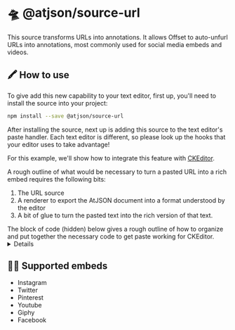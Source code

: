 # 🛸 @atjson/source-url

This source transforms URLs into annotations. It allows Offset to auto-unfurl URLs into annotations, most commonly used for social media embeds and videos.

## 🖍 How to use

To give add this new capability to your text editor, first up, you'll need to install the source into your project:

```bash
npm install --save @atjson/source-url
```

After installing the source, next up is adding this source to the text editor's paste handler. Each text editor is different, so please look up the hooks that your editor uses to take advantage!

For this example, we'll show how to integrate this feature with [CKEditor](https://ckeditor.com).

A rough outline of what would be necessary to turn a pasted URL into a rich embed requires the following bits:

1. The URL source
2. A renderer to export the AtJSON document into a format understood by the editor
3. A bit of glue to turn the pasted text into the rich version of that text.

<summary>
The block of code (hidden) below gives a rough outline of how to organize and put together the necessary code to get paste working for CKEditor.
<details>

```js
import URLSource from '@atjson/source-url';
import Renderer from '@atjson/renderer-hir';

class CKEditorRenderer extends Renderer {
  *'facebook-embed'(embed) {
    return `<oembed>${embed.attributes.url}</oembed>`;
  }
  *'giphy-embed'(embed) {
    return `<oembed>${embed.attributes.url}</oembed>`;
  }
  *'iframe-embed'(embed) {
    return `<oembed>${embed.attributes.url}</oembed>`;
  }
  *'instagram-embed'(embed) {
    return `<oembed>${embed.attributes.url}</oembed>`;
  }
  *'pinterest-embed'(embed) {
    return `<oembed>${embed.attributes.url}</oembed>`;
  }
  *'twitter-embed'(embed) {
    return `<oembed>${embed.attributes.url}</oembed>`;
  }
  *'youtube-embed'(embed) {
    return `<oembed>${embed.attributes.url}</oembed>`;
  }
  *'root'() {
    let chunks = yield;
    return chunks.join('');
  }
}

editor.on('paste', function (evt) {
  let richPaste = new URLSource(evt.data.dataValue);
  let renderer = new CKEditorRenderer();
  evt.data.dataValue = renderer.render(richPaste.toCommonSchema());
});
```

</details>
</summary>

## 💁‍♀️ Supported embeds

- Instagram
- Twitter
- Pinterest
- Youtube
- Giphy
- Facebook